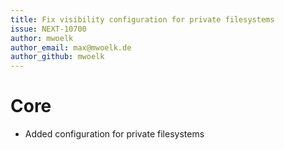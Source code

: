 ```yaml
---
title: Fix visibility configuration for private filesystems
issue: NEXT-10700
author: mwoelk
author_email: max@mwoelk.de
author_github: mwoelk
---
```

# Core
*  Added configuration for private filesystems
